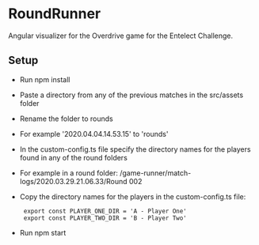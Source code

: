 # RoundRunner

Angular visualizer for the Overdrive game for the Entelect Challenge. 


## Setup
- Run npm install  
- Paste a directory from any of the previous matches in the src/assets folder
- Rename the folder to rounds
- For example '2020.04.04.14.53.15' to 'rounds'</p>
- In the custom-config.ts file specify the directory names for the players found in any of the round folders
- For example in a round folder: /game-runner/match-logs/2020.03.29.21.06.33/Round 002
- Copy the directory names for the players in the custom-config.ts file:
   
       export const PLAYER_ONE_DIR = 'A - Player One'
       export const PLAYER_TWO_DIR = 'B - Player Two'
       
- Run npm start
